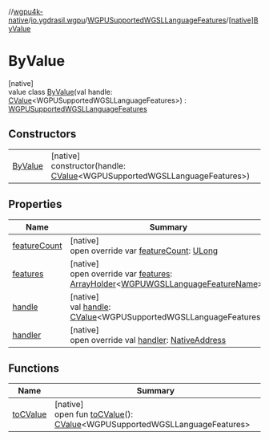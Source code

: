 //[wgpu4k-native](../../../../index.md)/[io.ygdrasil.wgpu](../../index.md)/[WGPUSupportedWGSLLanguageFeatures](../index.md)/[[native]ByValue](index.md)

# ByValue

[native]\
value class [ByValue](index.md)(val handle: [CValue](https://kotlinlang.org/api/core/kotlin-stdlib/kotlinx.cinterop/-c-value/index.html)&lt;WGPUSupportedWGSLLanguageFeatures&gt;) : [WGPUSupportedWGSLLanguageFeatures](../index.md)

## Constructors

| | |
|---|---|
| [ByValue](-by-value.md) | [native]<br>constructor(handle: [CValue](https://kotlinlang.org/api/core/kotlin-stdlib/kotlinx.cinterop/-c-value/index.html)&lt;WGPUSupportedWGSLLanguageFeatures&gt;) |

## Properties

| Name | Summary |
|---|---|
| [featureCount](feature-count.md) | [native]<br>open override var [featureCount](feature-count.md): [ULong](https://kotlinlang.org/api/core/kotlin-stdlib/kotlin/-u-long/index.html) |
| [features](features.md) | [native]<br>open override var [features](features.md): [ArrayHolder](../../../ffi/-array-holder/index.md)&lt;[WGPUWGSLLanguageFeatureName](../../-w-g-p-u-w-g-s-l-language-feature-name/index.md)&gt;? |
| [handle](handle.md) | [native]<br>val [handle](handle.md): [CValue](https://kotlinlang.org/api/core/kotlin-stdlib/kotlinx.cinterop/-c-value/index.html)&lt;WGPUSupportedWGSLLanguageFeatures&gt; |
| [handler](handler.md) | [native]<br>open override val [handler](handler.md): [NativeAddress](../../../ffi/-native-address/index.md) |

## Functions

| Name | Summary |
|---|---|
| [toCValue](../[native]to-c-value.md) | [native]<br>open fun [toCValue](../[native]to-c-value.md)(): [CValue](https://kotlinlang.org/api/core/kotlin-stdlib/kotlinx.cinterop/-c-value/index.html)&lt;WGPUSupportedWGSLLanguageFeatures&gt; |